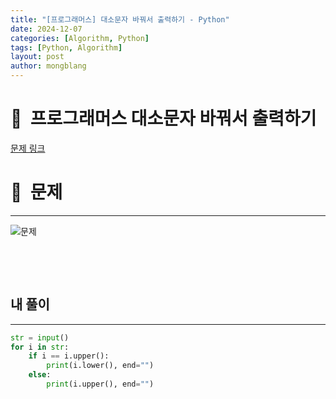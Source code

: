 ```yaml
---
title: "[프로그래머스] 대소문자 바꿔서 출력하기 - Python"
date: 2024-12-07  
categories: [Algorithm, Python]
tags: [Python, Algorithm]
layout: post
author: mongblang
---
```


# 📌&nbsp; **프로그래머스 대소문자 바꿔서 출력하기**
[문제 링크](https://school.programmers.co.kr/learn/courses/30/lessons/181949)  

# 📝&nbsp; **문제**
---
![문제](https://github.com/user-attachments/assets/1b007acb-845a-4344-a6ba-77b6ac3acc46)


&nbsp;  

&nbsp;   
   


## **내 풀이**  
---  

```python
str = input()
for i in str:
    if i == i.upper():
        print(i.lower(), end="")
    else:
        print(i.upper(), end="")
```

&nbsp;   